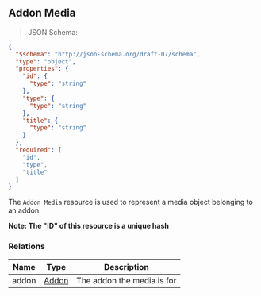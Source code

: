 ## Addon Media

> JSON Schema:

```json
{
  "$schema": "http://json-schema.org/draft-07/schema",
  "type": "object",
  "properties": {
    "id": {
      "type": "string"
    },
    "type": {
      "type": "string"
    },
    "title": {
      "type": "string"
    }
  },
  "required": [
    "id",
    "type",
    "title"
  ]
}
```

The `Addon Media` resource is used to represent a media object belonging to an addon.

**Note: The "ID" of this resource is a unique hash**

### Relations
Name | Type | Description
---- | ---- | -----------
addon | [Addon](#resource-types-addon) | The addon the media is for
